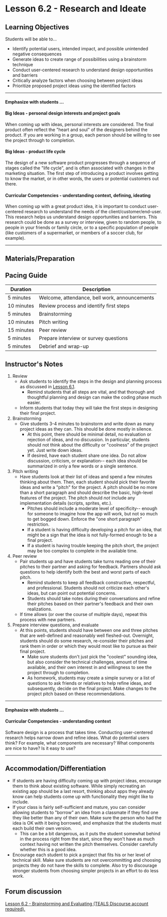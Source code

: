 # Lesson 6.2 - Research and Ideate

## Learning Objectives
Students will be able to...
  * Identify potential users, intended impact, and possible unintended negative consequences
  * Generate ideas to create range of possibilities using a brainstorm technique
  * Conduct user-centered research to understand design opportunities and barriers
  * Critically analyze factors when choosing between project ideas
  * Prioritize proposed project ideas using the identified factors

---
#### Emphasize with students ...
#### Big Ideas - personal design interests and project goals

When coming up with ideas, personal interests are considered.  The final product often reflect the "heart and soul" of the designers behind the product.  If you are working in a group, each person should be willing to see the project through to completion.

#### Big Ideas - product life cycle

The design of a new software product progresses through a sequence of stages called the "life cycle", and is often associated with changes in the marketing situation.  The first step of introducing a product involves getting to know the market, or in other words, the users or potential customers out there.  

#### Curricular Competencies - understanding context, defining, ideating

When coming up with a great product idea, it is important to conduct user-centered research to understand the needs of the client/customer/end-user.  This research helps us understand design opportunities and barriers.  This research could be done as a survey or interview, given to random people, to people in your friends or family circle, or to a specific population of people (like customers of a supermarket, or members of a soccer club, for example).

---

## Materials/Preparation


## Pacing Guide
| Duration  | Description                                   |
| --------- | --------------------------------------------- |
| 5 minutes | Welcome, attendance, bell work, announcements |
| 10 minutes | Review process and identify first steps |
| 5 minutes | Brainstorming |
| 10 minutes | Pitch writing |
| 15 minutes | Peer review  |
| 5 minutes | Prepare interview or survey questions
| 5 minutes | Debrief and wrap-up|

## Instructor's Notes
1. Review
    * Ask students to identify the steps in the design and planning process as discussed in [Lesson 6.1](lesson_61.md).
        * Remind students that all steps are vital, and that thorough and thoughtful planning and design can make the coding phase    much easier.
    * Inform students that today they will take the first steps in designing their final project.
2. Brainstorming
    * Give students 3-4 minutes to brainstorm and write down as many project ideas as they can.  This should be done mostly in silence.
        * At this point, there should be minimal detail, no evaluation or rejection of ideas, and no discussion.  In particular, students should not think about the difficulty or "coolness" of the project yet.  Just write down ideas.
        * If desired, have each student share one idea.  Do not allow discussion, criticism, or explanation-- each idea should be summarized in only a few words or a single sentence.
3. Pitch writing
    * Have students look at their list of ideas and spend a few minutes thinking about them. Then, each student should pick their favorite ideas and write a "pitch" for the project.  A pitch should be no more than a short paragraph and should describe the basic, high-level features of the project.  The pitch should _not_ include any implementation details (scripts, sprites, etc.).
        * Pitches should include a moderate level of specificity-- enough for someone to imagine how the app will work, but not so much to get bogged down.  Enforce the "one short paragraph" restriction.
        * If a student is having difficulty developing a pitch for an idea, that might be a sign that the idea is not fully-formed enough to be a final project.
        * If a student is having trouble keeping the pitch short, the project may be too complex to complete in the available time.
4. Peer review
    * Pair students up and have students take turns reading one of their pitches to their partner and asking for feedback.  Partners should ask questions to help identify both the best and worst parts of each pitch.
        * Remind students to keep all feedback constructive, respectful, and professional.  Students should not criticize each other's ideas, but can point out potential concerns.
        * Students should take notes during their conversations and refine their pitches based on their partner's feedback and their own realizations.
    * If time allows (or over the course of multiple days), repeat this process with new partners.
5. Prepare interview questions, and evaluate
    * At this points, students should have between one and three pitches that are well-defined and reasonably well fleshed-out.  Overnight, students should do some research, re-consider their pitches and rank them in order or which they would most like to pursue as their final project.
        * Make sure students don't just pick the "coolest" sounding idea, but also consider the technical challenges, amount of time available, and their own interest in and willingness to see the project through to completion.
        * As homework, students may create a simple survey or a list of questions to ask friends or relatives to help refine ideas, and subsequently, decide on the final project.  Make changes to the project pitch based on these recommendations.

---
#### Emphasize with students ...
#### Curricular Competencies - understanding context

Software design is a process that takes time.   Conducting user-centered research helps narrow down and refine ideas.  What do potential users think?  For example, what components are necessary?  What components are nice to have?  Is it easy to use?

---


## Accommodation/Differentiation
* If students are having difficulty coming up with project ideas, encourage them to think about existing software.  While simply recreating an existing app should be a last resort, thinking about apps they already know can help students come up with functionality they might like to include.
* If your class is fairly self-sufficient and mature, you can consider allowing students to "borrow" an idea from a classmate if they find one they like better than any of their own.  Make sure the person who had the idea is OK with it being borrowed, and emphasize that the students must each build their own version.
    * This can be a bit dangerous, as it puts the student somewhat behind in the process right from the start, since they won't have as much context having not written the pitch themselves.  Consider carefully whether this is a good idea.
* Encourage each student to pick a project that fits his or her level of technical skill.  Make sure students are not overcommitting and choosing projects they do not have the skills to complete.  Also try to discourage stronger students from choosing simpler projects in an effort to do less work.


## Forum discussion

<a href="http://forums.tealsk12.org/c/intro-unit-6/lesson-6-2-brainstorming-and-evaluating" target="_blank">
Lesson 6.2 - Brainstorming and Evaluating (TEALS Discourse account required).</a>

